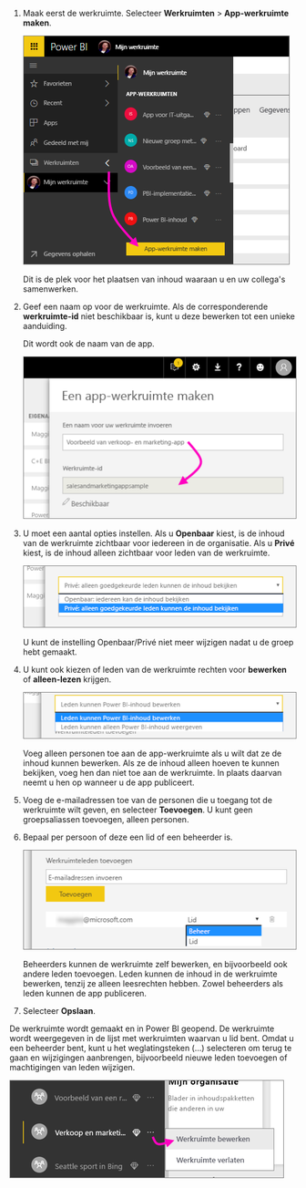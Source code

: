 1. Maak eerst de werkruimte. Selecteer **Werkruimten** > **App-werkruimte maken**.
   
     ![App-werkruimte maken](media/powerbi-service-create-app-workspace/power-bi-create-app-workspace.png)
   
    Dit is de plek voor het plaatsen van inhoud waaraan u en uw collega's samenwerken.

2. Geef een naam op voor de werkruimte. Als de corresponderende **werkruimte-id** niet beschikbaar is, kunt u deze bewerken tot een unieke aanduiding.
   
     Dit wordt ook de naam van de app.
   
     ![Een naam voor de werkruimte invoeren](media/powerbi-service-create-app-workspace/power-bi-apps-create-workspace-name.png)

3. U moet een aantal opties instellen. Als u **Openbaar** kiest, is de inhoud van de werkruimte zichtbaar voor iedereen in de organisatie. Als u **Privé** kiest, is de inhoud alleen zichtbaar voor leden van de werkruimte.
   
     ![Privé of Openbaar instellen](media/powerbi-service-create-app-workspace/power-bi-apps-create-workspace-private-public.png)
   
    U kunt de instelling Openbaar/Privé niet meer wijzigen nadat u de groep hebt gemaakt.

4. U kunt ook kiezen of leden van de werkruimte rechten voor **bewerken** of **alleen-lezen** krijgen.
   
     ![Rechten voor bewerken of alleen-lezen instellen](media/powerbi-service-create-app-workspace/power-bi-apps-create-workspace-members-edit.png)
   
     Voeg alleen personen toe aan de app-werkruimte als u wilt dat ze de inhoud kunnen bewerken. Als ze de inhoud alleen hoeven te kunnen bekijken, voeg hen dan niet toe aan de werkruimte. In plaats daarvan neemt u hen op wanneer u de app publiceert.

5. Voeg de e-mailadressen toe van de personen die u toegang tot de werkruimte wilt geven, en selecteer **Toevoegen**. U kunt geen groepsaliassen toevoegen, alleen personen.

6. Bepaal per persoon of deze een lid of een beheerder is.
   
     ![Lid of Beheerder instellen](media/powerbi-service-create-app-workspace/power-bi-apps-create-workspace-admin.png)
   
    Beheerders kunnen de werkruimte zelf bewerken, en bijvoorbeeld ook andere leden toevoegen. Leden kunnen de inhoud in de werkruimte bewerken, tenzij ze alleen leesrechten hebben. Zowel beheerders als leden kunnen de app publiceren.

7. Selecteer **Opslaan**.

De werkruimte wordt gemaakt en in Power BI geopend. De werkruimte wordt weergegeven in de lijst met werkruimten waarvan u lid bent. Omdat u een beheerder bent, kunt u het weglatingsteken (...) selecteren om terug te gaan en wijzigingen aanbrengen, bijvoorbeeld nieuwe leden toevoegen of machtigingen van leden wijzigen.

![Werkruimte bewerken](media/powerbi-service-create-app-workspace/power-bi-apps-edit-workspace-ellipsis.png)

